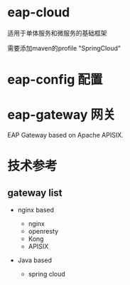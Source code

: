 # eap-cloud

适用于单体服务和微服务的基础框架

需要添加maven的profile "SpringCloud"

# eap-config 配置

# eap-gateway 网关

EAP Gateway based on Apache APISIX.

# 技术参考
## gateway list
- nginx based
  - nginx
  - openresty
  - Kong
  - APISIX

- Java based
  - spring cloud
